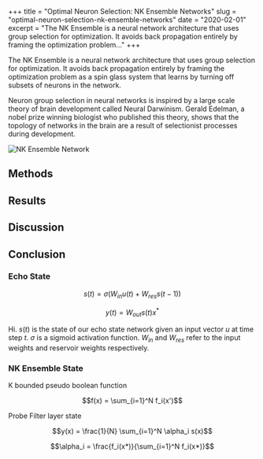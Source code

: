 +++
title = "Optimal Neuron Selection: NK Ensemble Networks"
slug = "optimal-neuron-selection-nk-ensemble-networks"
date = "2020-02-01"
excerpt = "The NK Ensemble is a neural network architecture that uses group selection for optimization. It avoids back propagation entirely by framing the optimization problem..."
+++

The NK Ensemble is a neural network architecture that uses group selection for optimization. It avoids back propagation entirely by framing the optimization problem as a spin glass system that learns by turning off subsets of neurons in the network.

Neuron group selection in neural networks is inspired by a large scale theory of brain development called Neural Darwinism. Gerald Edelman, a nobel prize winning biologist who published this theory, shows that the topology of networks in the brain are a result of selectionist processes during development.

![NK Ensemble Network](/static/images/nk.svg)

## Methods

## Results

## Discussion

## Conclusion

### Echo State

```math
s(t) = \sigma(W_{in} u(t) + W_{res} s(t-1))
```

```math
y(t) = W_{out} s(t) x^*
```

Hi. $s(t)$ is the state of our echo state network given an input vector $u$ at time step $t$. $\sigma$ is a sigmoid activation function. $W_{in}$ and $W_{res}$ refer to the input weights and reservoir weights respectively.

### NK Ensemble State

K bounded pseudo boolean function

```math
f(x) = \sum_{i=1}^N f_i(x')
```

Probe Filter layer state

```math
y(x) = \frac{1}{N} \sum_{i=1}^N \alpha_i s(x)
```

```math
\alpha_i = \frac{f_i(x*)}{\sum_{i=1}^N f_i(x*)}
```